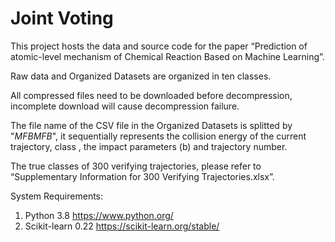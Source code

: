 # Joint Voting
This project hosts the data and source code for the paper “Prediction of atomic-level mechanism of Chemical Reaction Based on Machine Learning”.

Raw data and Organized Datasets are organized in ten classes.

All compressed files need to be downloaded before decompression, incomplete download will cause decompression failure.

The file name of the CSV file in the Organized Datasets is splitted by "$MFBMFB$", it sequentially represents the collision energy of the current trajectory, class , the impact parameters (b) and trajectory number.

The true classes of 300 verifying trajectories, please refer to “Supplementary Information for 300 Verifying Trajectories.xlsx”.

System Requirements:
1.	Python 3.8           https://www.python.org/
2.	Scikit-learn 0.22    https://scikit-learn.org/stable/
